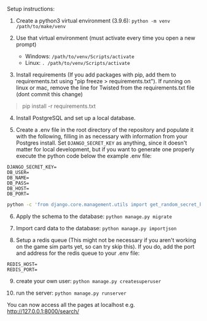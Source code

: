 Setup instructions:

1. Create a python3 virtual environment (3.9.6):
`python -m venv /path/to/make/venv`

2. Use that virtual environment (must activate every time you open a new prompt)
    - Windows: `/path/to/venv/Scripts/activate` 
    - Linux: `. /path/to/venv/Scripts/activate`

3. Install requirements (If you add packages with pip, add them to requirements.txt using "pip freeze > requirements.txt"). If running on linux or mac, remove the line for Twisted from the requirements.txt file (dont commit this change)
> pip install -r requirements.txt

4. Install PostgreSQL and set up a local database.

5. Create a .env file in the root directory of the repository and populate it with the following, filling in as necessary with information from your Postgres install. Set `DJANGO_SECRET_KEY` as anything, since it doesn't matter for local development, but if you want to generate one properly execute the python code below the example .env file:
```
DJANGO_SECRET_KEY=
DB_USER=
DB_NAME=
DB_PASS=
DB_HOST=
DB_PORT=
```

```sh
python -c 'from django.core.management.utils import get_random_secret_key; print(get_random_secret_key())'
```

6. Apply the schema to the database:
`python manage.py migrate`

7. Import card data to the database:
`python manage.py importjson`

8. Setup a redis queue (This might not be necessary if you aren't working on the game sim parts yet, so can try skip this). If you do, add the port and address for the redis queue to your .env file:
```
REDIS_HOST=
REDIS_PORT=
```

9. create your own user:
`python manage.py createsuperuser`

10. run the server:
`python manage.py runserver`

You can now access all the pages at localhost e.g. http://127.0.0.1:8000/search/